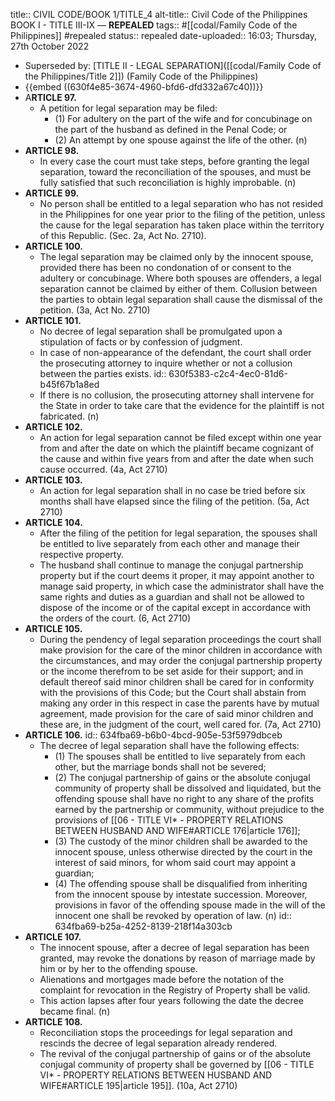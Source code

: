 title:: CIVIL CODE/BOOK 1/TITLE_4
alt-title:: Civil Code of the Philippines BOOK I - TITLE III-IX —  **REPEALED**
tags:: #[[codal/Family Code of the Philippines]] #repealed
status:: repealed
date-uploaded:: 16:03; Thursday, 27th October 2022


- Superseded by: [TITLE II - LEGAL SEPARATION]([[codal/Family Code of the Philippines/Title 2]]) (Family Code of the Philippines)
- {{embed ((630f4e85-3674-4960-bfd6-dfd332a67c40))}}
- A**RTICLE 97.**
	- A petition for legal separation may be filed:
		- (1) For adultery on the part of the wife and for concubinage on the part of the husband as defined in the Penal Code; or
		- (2) An attempt by one spouse against the life of the other. (n)
- **ARTICLE 98.**
	- In every case the court must take steps, before granting the legal separation, toward the reconciliation of the spouses, and must be fully satisfied that such reconciliation is highly improbable. (n)
- **ARTICLE 99.**
	- No person shall be entitled to a legal separation who has not resided in the Philippines for one year prior to the filing of the petition, unless the cause for the legal separation has taken place within the territory of this Republic. (Sec. 2a, Act No. 2710).
- **ARTICLE 100.**
	- The legal separation may be claimed only by the innocent spouse, provided there has been no condonation of or consent to the adultery or concubinage. Where both spouses are offenders, a legal separation cannot be claimed by either of them. Collusion between the parties to obtain legal separation shall cause the dismissal of the petition. (3a, Act No. 2710)
- **ARTICLE 101.**
	- No decree of legal separation shall be promulgated upon a stipulation of facts or by confession of judgment.
	- In case of non-appearance of the defendant, the court shall order the prosecuting attorney to inquire whether or not a collusion between the parties exists.
	  id:: 630f5383-c2c4-4ec0-81d6-b45f67b1a8ed
	- If there is no collusion, the prosecuting attorney shall intervene for the State in order to take care that the evidence for the plaintiff is not fabricated. (n)
- **ARTICLE 102.**
	- An action for legal separation cannot be filed except within one year from and after the date on which the plaintiff became cognizant of the cause and within five years from and after the date when such cause occurred. (4a, Act 2710)
- **ARTICLE 103.**
	- An action for legal separation shall in no case be tried before six months shall have elapsed since the filing of the petition. (5a, Act 2710)
- **ARTICLE 104.**
	- After the filing of the petition for legal separation, the spouses shall be entitled to live separately from each other and manage their respective property.
	- The husband shall continue to manage the conjugal partnership property but if the court deems it proper, it may appoint another to manage said property, in which case the administrator shall have the same rights and duties as a guardian and shall not be allowed to dispose of the income or of the capital except in accordance with the orders of the court. (6, Act 2710)
- **ARTICLE 105.**
	- During the pendency of legal separation proceedings the court shall make provision for the care of the minor children in accordance with the circumstances, and may order the conjugal partnership property or the income therefrom to be set aside for their support; and in default thereof said minor children shall be cared for in conformity with the provisions of this Code; but the Court shall abstain from making any order in this respect in case the parents have by mutual agreement, made provision for the care of said minor children and these are, in the judgment of the court, well cared for. (7a, Act 2710)
- **ARTICLE 106.**
  id:: 634fba69-b6b0-4bcd-905e-53f5979dbceb
	- The decree of legal separation shall have the following effects:
		- (1) The spouses shall be entitled to live separately from each other, but the marriage bonds shall not be severed;
		- (2) The conjugal partnership of gains or the absolute conjugal community of property shall be dissolved and liquidated, but the offending spouse shall have no right to any share of the profits earned by the partnership or community, without prejudice to the provisions of [[06 - TITLE VI* - PROPERTY RELATIONS BETWEEN HUSBAND AND WIFE#ARTICLE 176|article 176]];
		- (3) The custody of the minor children shall be awarded to the innocent spouse, unless otherwise directed by the court in the interest of said minors, for whom said court may appoint a guardian;
		- (4) The offending spouse shall be disqualified from inheriting from the innocent spouse by intestate succession. Moreover, provisions in favor of the offending spouse made in the will of the innocent one shall be revoked by operation of law. (n)
		  id:: 634fba69-b25a-4252-8139-218f14a303cb
- **ARTICLE 107.**
	- The innocent spouse, after a decree of legal separation has been granted, may revoke the donations by reason of marriage made by him or by her to the offending spouse.
	- Alienations and mortgages made before the notation of the complaint for revocation in the Registry of Property shall be valid.
	- This action lapses after four years following the date the decree became final. (n)
- **ARTICLE 108.**
	- Reconciliation stops the proceedings for legal separation and rescinds the decree of legal separation already rendered.
	- The revival of the conjugal partnership of gains or of the absolute conjugal community of property shall be governed by [[06 - TITLE VI* - PROPERTY RELATIONS BETWEEN HUSBAND AND WIFE#ARTICLE 195|article 195]]. (10a, Act 2710)